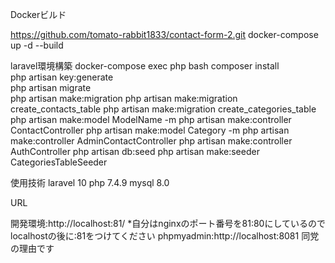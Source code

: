 Dockerビルド

https://github.com/tomato-rabbit1833/contact-form-2.git
docker-compose up -d --build

laravel環境構築
docker-compose exec php bash
composer install               
php artisan key:generate                                                 
php artisan migrate                   
php artisan make:migration
php artisan make:migration create_contacts_table
php artisan make:migration create_categories_table
php artisan make:model ModelName -m 
php artisan make:controller ContactController
php artisan make:model Category -m
php artisan make:controller AdminContactController
php artisan make:controller AuthController
php artisan db:seed
php artisan make:seeder CategoriesTableSeeder

使用技術
laravel 10
php 7.4.9
mysql 8.0

URL

開発環境:http://localhost:81/
*自分はnginxのポート番号を81:80にしているのでlocalhostの後に:81をつけてください
phpmyadmin:http://localhost:8081
同党の理由です
